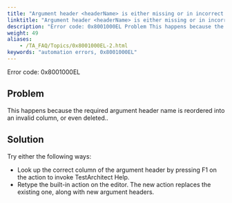```yaml
--- 
title: "Argument header <headerName> is either missing or in incorrect column. Please look up or retype the action to determine the correct position."
linktitle: "Argument header <headerName> is either missing or in incorrect column. Please look up or retype the action to determine the correct position."
description: "Error code: 0x8001000EL Problem This happens because the required argument header name is reordered into an invalid column, or even deleted.. Solution Try either the following ways: Look up the ..."
weight: 49
aliases: 
    - /TA_FAQ/Topics/0x8001000EL-2.html
keywords: "automation errors, 0x8001000EL"
---
```


Error code: 0x8001000EL

## Problem

This happens because the required argument header name is reordered into an invalid column, or even deleted..

## Solution

Try either the following ways:

-   Look up the correct column of the argument header by pressing F1 on the action to invoke TestArchitect Help.
-   Retype the built-in action on the editor. The new action replaces the existing one, along with new argument headers.




